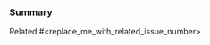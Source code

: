 <!--
⚠️ If you do not respect this template, your pull request will be closed.
⚠️ Your pull request title should be short detailed and understandable for all.
⚠️ Please make sure to do the following before creating a Pull Request.

- [ ] I have added a related issue number.
- [ ] I have read the CONTRIBUTING document on the Qiskit website. (Link - https://qiskit.org/documentation/contributing_to_qiskit.html#translating-documentation)
- [ ] I have added my name to the LOCALIZATION_CONTRIBUTORS file under the language that I'd like to contribute.
-->

### Summary

<!-- 
⚠️ Please add the related GitHub issue (language request) of the format **Related #<number>** here. Find the issue number 
under the link https://github.com/Qiskit/qiskit-translations/issues. If you don't find any open issue for the language
you'd like to contribute, create one - https://github.com/Qiskit/qiskit-translations/issues/new/choose.
-->

Related #<replace_me_with_related_issue_number>


